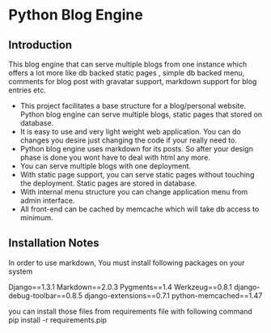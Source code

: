 Python Blog Engine
==================

Introduction
------------
This blog engine that can serve multiple blogs from one instance which offers a lot more like db backed static pages , simple db backed menu, comments for blog post with gravatar support, markdown support for blog entries etc. 

* This project facilitates a base structure for a blog/personal website. Python blog engine can serve multiple blogs, static pages that stored on database.
* It is easy to use and very light weight web application. You can do changes you desire just changing the code if your really need to.
* Python blog engine uses markdown for its posts. So after your design phase is done you wont have to deal with html any more.
* You can serve multiple blogs with one deployment.
* With static page support, you can serve static pages without touching the deployment. Static pages are stored in database.
* With internal menu structure you can change application menu from admin interface.
* All front-end can be cached by memcache which will take db access to minimum.

Installation Notes
------------------
In order to use markdown, You must install following packages on your system

Django==1.3.1
Markdown==2.0.3
Pygments==1.4
Werkzeug==0.8.1
django-debug-toolbar==0.8.5
django-extensions==0.7.1
python-memcached==1.47


you can install those files from requirements file with following command
pip install -r requirements.pip

